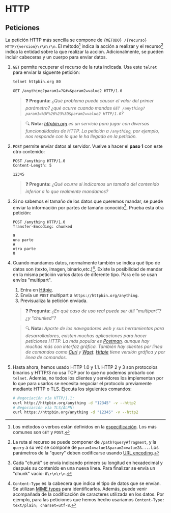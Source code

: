 # HTTP
## Peticiones

La petición HTTP más sencilla se compone de `{MÉTODO} /{recurso} HTTP/{version}\r\n\r\n`. El método[^1] indica la acción a realizar y el recurso[^2] indica la entidad sobre la que realizar la acción. Adicionalmente, se pueden incluir cabeceras y un cuerpo para enviar datos.

1. `GET` permite recuperar el recurso de la ruta indicada. Usa este `telnet` para enviar la siguente petición:
   ```bash
   telnet httpbin.org 80
   ```
   ```http
   GET /anything?param1=?&#=&param2=value2 HTTP/1.0

   ```
   > **❓ Pregunta:** _¿Qué problema puede causar el valor del primer parámetro? ¿qué ocurre cuando mandas `GET /anything?param1=%3F%26%23%3D&param2=value2 HTTP/1.0`?_

   > 🔍 **Nota:** _[httpbin.org](https://httpbin.org) es un servicio para jugar con diversas funcionalidades de HTTP. La petición a `/anything`, por ejemplo, nos responde con lo que le ha llegado en la petición._

1.  `POST` permite enviar datos al servidor. Vuelve a hacer el **paso 1** con este otro contenido:
    ```http
    POST /anything HTTP/1.0
    Content-Length: 5

    12345

    ```
    > **❓ Pregunta:** _¿Qué ocurre si indicamos un tamaño del contenido inferior a lo que realmente mandamos?_

1. Si no sabemos el tamaño de los datos que queremos mandar, se puede enviar la información por partes de tamaño conocido[^3]. Prueba esta otra petición:
   ```http
   POST /anything HTTP/1.0
   Transfer-Encoding: chunked

   9
   una parte
   A
   otra parte
   0

   ```

1. Cuando mandamos datos, normalmente también se indica qué tipo de datos son (texto, imagen, binario,etc.)[^4]. Existe la posibilidad de mandar en la misma petición varios datos de diferente tipo. Para ello se usan envíos "multipart". 
   1. Entra en [Httpie](https://httpie.io/app).
   2. Envía un `POST` multipart a `https://httpbin.org/anything`.
   3. Previsualiza la petición enviada.
   > **❓ Pregunta:** _¿En qué caso de uso real puede ser útil "multipart"? ¿y "chunked"?_
   
   > 🔍 **Nota:** _Aparte de los navegadores web y sus herramientas para desarrolladores, existen muchas aplicaciones para hacer peticiones HTTP. La más popular es [Postman](https://www.postman.com/), aunque hay muchas más con interfaz gráfica. También hay clientes por línea de comandos como [Curl](https://curl.se/) y [Wget](https://en.wikipedia.org/wiki/Wget). [Httpie](https://httpie.io/) tiene versión gráfica y por línea de comandos._

1. Hasta ahora, hemos usado HTTP 1.0 y 1.1. HTTP 2 y 3 son protocolos binarios y HTTP/3 no usa TCP por lo que no podemos probarlo con `telnet`. Además, no todos los clientes y servidores los implementan por lo que para usarlos se necesita negociar el protocolo previamente mediante HTTP o TLS. Ejecuta los siguientes comandos:
   ```bash
   # Negociación vía HTTP/1.1:
   curl http://httpbin.org/anything -d "12345" -v --http2
   # Negociación vía TLS/ALPN:
   curl https://httpbin.org/anything -d "12345" -v --http2
   ```

[^1]: Los métodos o verbos están definidos en la [especificación](https://httpwg.org/specs/rfc9110.html#methods). Los más comunes son `GET` y `POST`.

[^2]: La ruta al recurso se puede componer de `/path?query#fragment`, y la `query` a su vez se compone de `param1=value1&param2=value2&...`. Los parámetros de la "query" deben codificarse usando [URL encoding](https://en.wikipedia.org/wiki/URL_encoding).

[^3]: Cada "chunk" se envía indicando primero su longitud en hexadecimal y después su contenido en una nueva línea. Para finalizar se envía un "chunk" vacío: `0\r\n\r\n`.

[^4]: `Content-Type` es la cabecera que indica el tipo de datos que se envían. Se utilizan [MIME types](https://developer.mozilla.org/en-US/docs/Web/HTTP/Basics_of_HTTP/MIME_types#important_mime_types_for_web_developers) para identificarlos. Además, puede venir acompañada de la codificación de caracteres utilizada en los datos. Por ejemplo, para las peticiones que hemos hecho usaríamos `Content-Type: text/plain; charset=utf-8`.